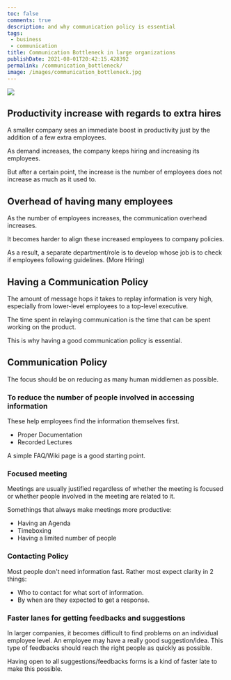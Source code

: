 ```yaml
---
toc: false
comments: true
description: and why communication policy is essential
tags:
 - business
 - communication
title: Communication Bottleneck in large organizations
publishDate: 2021-08-01T20:42:15.428392
permalink: /communication_bottleneck/
image: /images/communication_bottleneck.jpg
---
```


![](/images/communication_bottleneck.jpg)

## Productivity increase with regards to extra hires

A smaller company sees an immediate boost in productivity just by the addition of a few extra employees.

As demand increases, the company keeps hiring and increasing its employees.

But after a certain point, the increase is the number of employees does not increase as much as it used to.

## Overhead of having many employees

As the number of employees increases, the communication overhead increases.

It becomes harder to align these increased employees to company policies.

As a result, a separate department/role is to develop whose job is to check if employees following guidelines. (More Hiring)

## Having a Communication Policy

The amount of message hops it takes to replay information is very high, especially from lower-level employees to a top-level executive.

The time spent in relaying communication is the time that can be spent working on the product.

This is why having a good communication policy is essential.

## Communication Policy

The focus should be on reducing as many human middlemen as possible.

### To reduce the number of people involved in accessing information

These help employees find the information themselves first.
- Proper Documentation
- Recorded Lectures

A simple FAQ/Wiki page is a good starting point.

### Focused meeting

Meetings are usually justified regardless of whether the meeting is focused or whether people involved in the meeting are related to it.

Somethings that always make meetings more productive:
- Having an Agenda
- Timeboxing
- Having a limited number of people

### Contacting Policy
Most people don't need information fast. Rather most expect clarity in 2 things:
- Who to contact for what sort of information.
- By when are they expected to get a response.

### Faster lanes for getting feedbacks and suggestions
In larger companies, it becomes difficult to find problems on an individual employee level. An employee may have a really good suggestion/idea. This type of feedbacks should reach the right people as quickly as possible.

Having open to all suggestions/feedbacks forms is a kind of faster late to make this possible.

